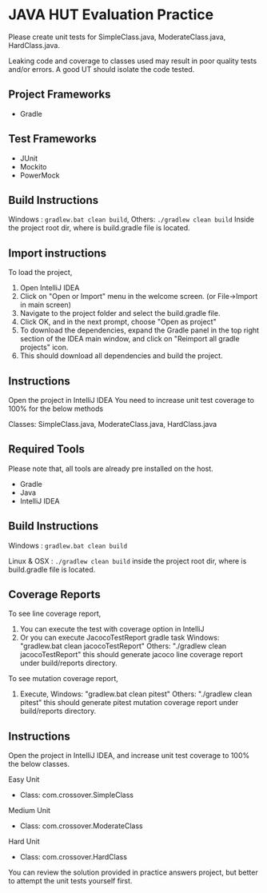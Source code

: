 # JAVA HUT Evaluation Practice

Please create unit tests for SimpleClass.java, ModerateClass.java, HardClass.java.

Leaking code and coverage to classes used may result in poor quality tests and/or errors.
A good UT should isolate the code tested.

## Project Frameworks

* Gradle

## Test Frameworks

* JUnit
* Mockito
* PowerMock

## Build Instructions

Windows : `gradlew.bat clean build`,
Others: `./gradlew clean build`
Inside the project root dir, where is build.gradle file is located.

## Import instructions
To load the project,
1. Open IntelliJ IDEA
2. Click on "Open or Import" menu in the welcome screen. (or File->Import in main screen)
3. Navigate to the project folder and select the build.gradle file.
4. Click OK, and in the next prompt, choose "Open as project"
5. To download the dependencies, expand the Gradle panel in the top right section of the IDEA main window,
and click on "Reimport all gradle projects" icon.
6. This should download all dependencies and build the project.

## Instructions
Open the project in IntelliJ IDEA
You need to increase unit test coverage to 100% for the below methods

Classes:  SimpleClass.java, ModerateClass.java, HardClass.java

## Required Tools
Please note that, all tools are already pre installed on the host.

* Gradle
* Java
* IntelliJ IDEA

## Build Instructions

Windows : `gradlew.bat clean build`

Linux  &  OSX : `./gradlew clean build`
inside the project root dir, where is build.gradle file is located.

## Coverage Reports
To see line coverage report,
 1. You can execute the test with coverage option in IntelliJ
 2. Or you can execute JacocoTestReport gradle task
     Windows:  "gradlew.bat clean jacocoTestReport"
     Others:   "./gradlew clean jacocoTestReport"
     this should generate jacoco line coverage report under build/reports directory.

To see mutation coverage report,
 1. Execute,
      Windows:  "gradlew.bat clean pitest"
      Others:   "./gradlew clean pitest"
      this should generate pitest mutation coverage report under build/reports directory.

## Instructions
 Open the project in IntelliJ IDEA, and increase unit test coverage to 100% the below classes.

Easy Unit
* Class: com.crossover.SimpleClass

Medium Unit
* Class: com.crossover.ModerateClass

Hard Unit
* Class:  com.crossover.HardClass

You can review the solution provided in practice answers project, but better to attempt the unit tests yourself first.
